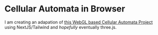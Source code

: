 # Cellular Automata in Browser

I am creating an adapation of [this WebGL based Cellular Automata Project](https://github.com/MaxRobinsonTheGreat/NeuralPatterns/) using NextJS/Tailwind and _hopefully_ eventually three.js. 
